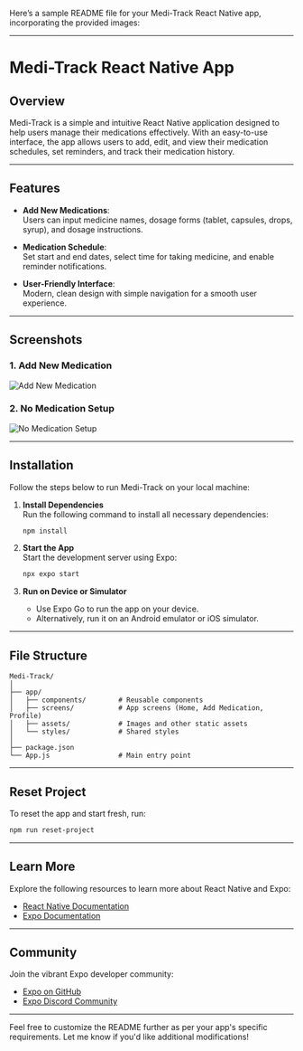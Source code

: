 Here’s a sample README file for your Medi-Track React Native app, incorporating the provided images:

---

# Medi-Track React Native App

## Overview  
Medi-Track is a simple and intuitive React Native application designed to help users manage their medications effectively. With an easy-to-use interface, the app allows users to add, edit, and view their medication schedules, set reminders, and track their medication history.

---

## Features  

- **Add New Medications**:  
  Users can input medicine names, dosage forms (tablet, capsules, drops, syrup), and dosage instructions.
  
- **Medication Schedule**:  
  Set start and end dates, select time for taking medicine, and enable reminder notifications.

- **User-Friendly Interface**:  
  Modern, clean design with simple navigation for a smooth user experience.

---

## Screenshots  

### 1. Add New Medication  
![Add New Medication](./images/rn5.jpg)

### 2. No Medication Setup  
![No Medication Setup](./images/rn4.jpg)

---

## Installation  

Follow the steps below to run Medi-Track on your local machine:

1. **Install Dependencies**  
   Run the following command to install all necessary dependencies:  
   ```bash
   npm install
   ```

2. **Start the App**  
   Start the development server using Expo:  
   ```bash
   npx expo start
   ```

3. **Run on Device or Simulator**  
   - Use Expo Go to run the app on your device.  
   - Alternatively, run it on an Android emulator or iOS simulator.

---

## File Structure  

```
Medi-Track/
│
├── app/  
│   ├── components/        # Reusable components
│   ├── screens/           # App screens (Home, Add Medication, Profile)
│   ├── assets/            # Images and other static assets
│   └── styles/            # Shared styles
│
├── package.json  
└── App.js                 # Main entry point
```

---

## Reset Project  

To reset the app and start fresh, run:  
```bash
npm run reset-project
```

---

## Learn More  

Explore the following resources to learn more about React Native and Expo:  

- [React Native Documentation](https://reactnative.dev/docs/getting-started)  
- [Expo Documentation](https://docs.expo.dev/)  

---

## Community  

Join the vibrant Expo developer community:  

- [Expo on GitHub](https://github.com/expo/expo)  
- [Expo Discord Community](https://chat.expo.dev)  

---

Feel free to customize the README further as per your app's specific requirements. Let me know if you'd like additional modifications!